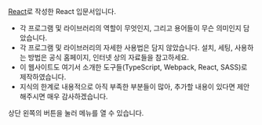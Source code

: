 [React](https://reactjs.org/)로 작성한 React 입문서입니다.

- 각 프로그램 및 라이브러리의 역할이 무엇인지, 그리고 용어들이 무슨 의미인지 담았습니다.
- 각 프로그램 및 라이브러리의 자세한 사용법은 담지 않았습니다. 설치, 세팅, 사용하는 방법은 공식 홈페이지, 인터넷 상의 자료들을 참고하세요.
- 이 웹사이트도 여기서 소개한 도구들(TypeScript, Webpack, React, SASS)로 제작하였습니다.
- 지식의 한계로 내용적으로 아직 부족한 부분들이 많아, 추가할 내용이 있다면 제안해주시면 매우 감사하겠습니다.

상단 왼쪽의 버튼을 눌러 메뉴를 열 수 있습니다.

